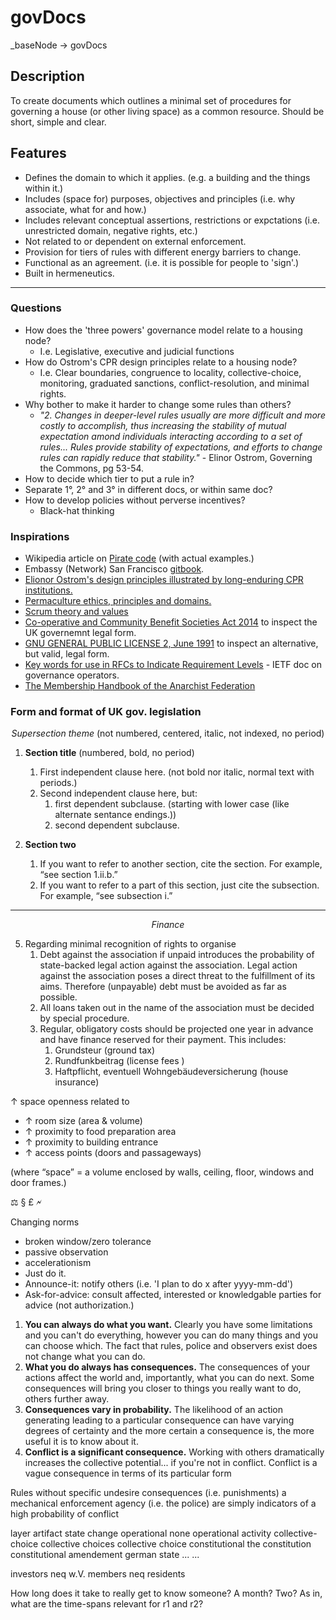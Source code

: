 # govDocs
_baseNode → govDocs

## Description
To create documents which outlines a minimal set of procedures for governing a house (or other living space) as a common resource. Should be short, simple and clear.

## Features
* Defines the domain to which it applies. (e.g. a building and the things within it.)
* Includes (space for) purposes, objectives and principles (i.e. why associate, what for and how.)
* Includes relevant conceptual assertions, restrictions or expctations (i.e. unrestricted domain, negative rights, etc.)
* Not related to or dependent on external enforcement.
* Provision for tiers of rules with different energy barriers to change.
* Functional as an agreement. (i.e. it is possible for people to 'sign'.)
* Built in hermeneutics.

------

### Questions
* How does the 'three powers' governance model relate to a housing node?
	* I.e. Legislative, executive and judicial functions
* How do Ostrom's CPR design principles relate to a housing node? 
	* I.e. Clear boundaries, congruence to locality, collective-choice, monitoring, graduated sanctions, conflict-resolution, and minimal rights.
* Why bother to make it harder to change some rules than others?
	* _"2. Changes in deeper-level rules usually are more difficult and more costly to accomplish, thus increasing the stability of mutual expectation amond individuals interacting according to a set of rules... Rules provide stability of expectations, and efforts to change rules can rapidly reduce that stability."_ - Elinor Ostrom, Governing the Commons, pg 53-54.
* How to decide which tier to put a rule in?
* Separate 1°, 2° and 3° in different docs, or within same doc?
* How to develop policies without perverse incentives?
	* Black-hat thinking

### Inspirations
* Wikipedia article on [Pirate code](https://en.wikipedia.org/wiki/Pirate_code) (with actual examples.)
* Embassy (Network) San Francisco [gitbook](https://embassynetwork.gitbooks.io/embassy-sf/content/).
* [Elionor Ostrom's design principles illustrated by long-enduring CPR institutions.](https://github.com/DougInAMug/projects/blob/master/xOstromPrinciples.md) 
* [Permaculture ethics, principles and domains.](http://www.holmgren.com.au/downloads/Essence_of_Pc_EN.pdf)
* [Scrum theory and values](http://www.scrumguides.org/scrum-guide.html)
* [Co-operative and Community Benefit Societies Act 2014](http://www.legislation.gov.uk/ukpga/2014/14/pdfs/ukpga_20140014_en.pdf) to inspect the UK governemnt legal form.
* [GNU GENERAL PUBLIC LICENSE 2, June 1991](https://www.gnu.org/licenses/gpl-2.0.txt) to inspect an alternative, but valid, legal form.
* [Key words for use in RFCs to Indicate Requirement Levels](https://tools.ietf.org/html/rfc2119) - IETF doc on governance operators.
* [The Membership Handbook of the Anarchist Federation](https://afed.org.uk/wp-content/uploads/2015/07/MEMBERS-HANDBOOK-web-version-2a.pdf)	

### Form and format of UK gov. legislation

<p align="center">
	<i>Supersection theme</i> (not numbered, centered, italic, not indexed, no period)
</p>

1. **Section title** (numbered, bold, no period)
	1. First independent clause here. (not bold nor italic, normal text with periods.)
	2. Second independent clause here, but:
		1. first dependent subclause. (starting with lower case (like alternate sentance endings.))
		2. second dependent subclause.
			
2. **Section two**
	1. If you want to refer to another section, cite the section. For example, “see section 1.ii.b.”
	2. If you want to refer to a part of this section, just cite the subsection. For example, “see subsection i.”

------

<p align="center"><i>Finance</i></p>

5. Regarding minimal recognition of rights to organise
	1. Debt against the association if unpaid introduces the probability of state-backed legal action against the association. Legal action against the association poses a direct threat to the fulfillment of its aims. Therefore (unpayable) debt must be avoided as far as possible.
	2. All loans taken out in the name of the association must be decided by special procedure.
	3. Regular, obligatory costs should be projected one year in advance and have finance reserved for their payment. This includes:
		1. Grundsteur (ground tax)
		2. Rundfunkbeitrag (license fees )
		3. Haftpflicht, eventuell Wohngebäudeversicherung (house insurance)

↑ space openness related to 
* ↑ room size (area & volume)
* ↑ proximity to food preparation area
* ↑ proximity to building entrance
* ↑ access points (doors and passageways)

(where “space” = a volume enclosed by walls, ceiling, floor, windows and door frames.)

⚖ § £ 🗲 

Changing norms
* broken window/zero tolerance
* passive observation
* accelerationism
* Just do it.
* Announce-it: notify others (i.e. 'I plan to do x after yyyy-mm-dd')
* Ask-for-advice: consult affected, interested or knowledgable parties for advice (not authorization.)	


1. **You can always do what you want.** Clearly you have some limitations and you can't do everything, however you can do many things and you can choose which. The fact that rules, police and observers exist does not change what you can do.
2. **What you do always has consequences.** The consequences of your actions affect the world and, importantly, what you can do next. Some consequences will bring you closer to things you really want to do, others further away.
3. **Consequences vary in probability.** The likelihood of an action generating leading to a particular consequence can have varying degrees of certainty and the more certain a consequence is, the more useful it is to know about it.
4. **Conflict is a significant consequence.** Working with others dramatically increases the collective potential... if you're not in conflict. Conflict is a vague consequence in terms of its particular form

Rules without specific undesire consequences (i.e. punishments) a mechanical enforcement agency (i.e. the police) are simply indicators of a high probability of conflict

layer				artifact			state change
operational			none				operational activity
collective-choice	collective choices	collective choice
constitutional		the constitution	constitutional amendement
german state		...					...

investors neq w.V. members neq residents

How long does it take to really get to know someone? A month? Two? As in, what are the time-spans relevant for r1 and r2?


